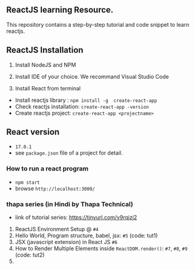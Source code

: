## ReactJS learning Resource.

This repository contains a step-by-step tutorial and code snippet to learn reactjs.


## ReactJS Installation

1. Install NodeJS and NPM

2. Install IDE of your choice. We recommand Visual Studio Code

3. Install React from terminal
 
- Install reactjs library : `npm install -g  create-react-app`
- Check reactjs installation: `create-react-app -version`
- Create reactjs project: `create-react-app <projectname>`

## React version

- `17.0.1`
- see `package.json` file of a project for detail.

### How to run a react program

- `npm start`
-  browse `http://localhost:3000/`

### thapa series (in Hindi by Thapa Technical)

- link of tutorial series: https://tinyurl.com/y9rqjzj2

1. ReactJS Environment Setup @ `#4`
2. Hello World, Program structure, babel, jsx: `#5` (code: tut1)
3. JSX (javascript extension) in React JS `#6`
4. How to Render Multiple Elements inside `ReactDOM.render()`: `#7`, `#8`, `#9` (code: tut2)
5. 

  
